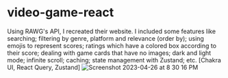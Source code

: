 # video-game-react

Using RAWG's API, I recreated their website. I included some features like searching; filtering by genre, platform and relevance (order by); using emojis to represent scores; ratings which have a colored box according to their score; dealing with game cards that have no images; dark and light mode; infinite scroll; caching; state management with Zustand; etc. [Chakra UI, React Query, Zustand]
![Screenshot 2023-04-26 at 8 30 16 PM](https://user-images.githubusercontent.com/124623648/234657360-dce64543-6518-4471-9684-eaa88001c761.png)
